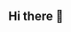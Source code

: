 ## Hi there 👋

<!--
**fivess/fivess** is a ✨ _special_ ✨ repository because its `README.md` (this file) appears on your GitHub profile.

Here are some ideas to get you started:

- 🔭 I’m currently working on ...
- 🌱 I’m currently learning ...
- 👯 I’m looking to collaborate on ...
- 🤔 I’m looking for help with ...
- 💬 Ask me about ...
- 📫 How to reach me: ...
- 😄 Pronouns: ...
- ⚡ Fun fact: ...



<div>
<a href="https://github.com/fivess">
<img loading="lazy" height="180em" src="https://github-readme-stats.vercel.app/api/top-langs/?username=fivess&layout=compact&langs_count=7&theme=dracula"/>
<img loading="lazy" height="180em" src="https://github-readme-stats.vercel.app/api?username=fivess&show_icons=true&theme=dracula&include_all_commits=true&count_private=true"/>
</div>




![Snake animation](https://github.com/fivess/fivess/blob/output/github-contribution-grid-snake.svg)
-->
